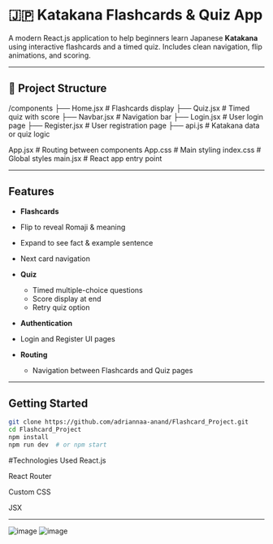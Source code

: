 # 🇯🇵 Katakana Flashcards & Quiz App

A modern React.js application to help beginners learn Japanese **Katakana** using interactive flashcards and a timed quiz. Includes clean navigation, flip animations, and scoring.

---

## 🔧 Project Structure
/components
├── Home.jsx # Flashcards display
├── Quiz.jsx # Timed quiz with score
├── Navbar.jsx # Navigation bar
├── Login.jsx # User login page
├── Register.jsx # User registration page
├── api.js # Katakana data or quiz logic

App.jsx # Routing between components
App.css # Main styling
index.css # Global styles
main.jsx # React app entry point


---

## Features

-  **Flashcards**
  - Flip to reveal Romaji & meaning
  - Expand to see fact & example sentence
  - Next card navigation

- **Quiz**
  - Timed multiple-choice questions
  - Score display at end
  - Retry quiz option

-  **Authentication**
  - Login and Register UI pages

- **Routing**
  - Navigation between Flashcards and Quiz pages

---

##  Getting Started

```bash
git clone https://github.com/adriannaa-anand/Flashcard_Project.git
cd Flashcard_Project
npm install
npm run dev  # or npm start

```

#Technologies Used
React.js

React Router

Custom CSS

JSX

---

![image](https://github.com/user-attachments/assets/de9148f5-3fd9-4106-8d65-1f789daa25f8)
![image](https://github.com/user-attachments/assets/5a06987a-7515-4a3f-994e-1eb23d8b2bd6)




